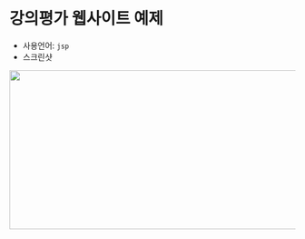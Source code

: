 # 강의평가 웹사이트 예제
- 사용언어: `jsp`
- 스크린샷
<img src = "https://user-images.githubusercontent.com/77378709/104767149-0cc40b80-57af-11eb-8af9-2b03864ba108.png" width="650" height="280">
